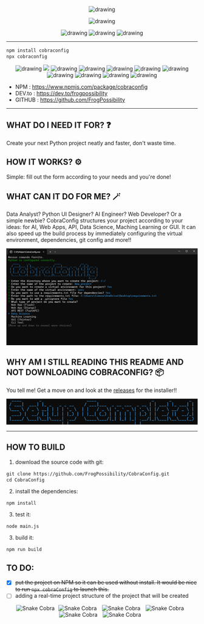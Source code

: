 <p align="center">
  <img src=".github/icon.ico" alt="drawing" width="200"/>
</p>
<p align="center">
  <img src="https://img.shields.io/badge/🐍_CobraConfig_🐍-white?style=plastic" alt="drawing" width="300"/>
</p>

<p align="center">
  <img src="https://img.shields.io/badge/the_python_tool-blue?style=plastic" alt="drawing" width="160"/>
  <img src="https://img.shields.io/badge/that_you-yellow?style=plastic" alt="drawing" width="100"/>
  <img src="https://img.shields.io/badge/can't_miss-green?style=plastic" alt="drawing" width="110"/>
</p>

__________
```
npm install cobraconfig
npx cobraconfig
```

<p align="center">
  <img src="https://img.shields.io/github/stars/FrogPossibility/CobraConfig" alt="drawing" width="70"/>
  <img src="https://img.shields.io/npm/d18m/cobraconfig?style=plastic&label=npm%20downloads" width="130"/>
  <img src="https://img.shields.io/github/downloads/FrogPossibility/CobraConfig/total?style=plastic&label=Installer%20downloads" alt="drawing" width="150"/>
  <img src="https://img.shields.io/github/search/FrogPossibility/CobraConfig/cobraconfig?style=plastic&label=searches" alt="drawing" width="80"/>
  <img src="https://img.shields.io/github/forks/FrogPossibility/CobraConfig" alt="drawing" width="70"/>
  <img src="https://img.shields.io/github/commit-activity/t/FrogPossibility/CobraConfig?style=plastic&color=red" alt="drawing" width="90"/>
  <img src="https://img.shields.io/github/release-date/FrogPossibility/CobraConfig?style=plastic" alt="drawing" width="210"/>
  <img src="https://img.shields.io/github/repo-size/FrogPossibility/CobraConfig?style=plastic" alt="drawing" width="120"/>
  <img src="https://img.shields.io/npm/unpacked-size/cobraconfig?style=plastic&label=npm%20size" alt="drawing" width="130"/>
  <img src="https://img.shields.io/github/watchers/FrogPossibility/CobraConfig" alt="drawing" width="90"/>
  <img src="https://img.shields.io/github/package-json/v/FrogPossibility/CobraConfig?style=plastic&color=red" alt="drawing" width="100"/>
</p>

- NPM : https://www.npmjs.com/package/cobraconfig
- DEV.to : https://dev.to/frogpossibility
- GITHUB : https://github.com/FrogPossibility

________________________

## WHAT DO I NEED IT FOR? ❓
Create your next Python project neatly and faster, don't waste time. 

## HOW IT WORKS? ⚙️
Simple: fill out the form according to your needs and you're done!

## WHAT CAN IT DO FOR ME? 🪄
Data Analyst? Python UI Designer? AI Engineer? Web Developer? Or a simple newbie? CobraConfig structures your project according to your ideas: for AI, Web Apps, API, Data Science, Maching Learning or GUI. 
It can also speed up the build process by immediately configuring the virtual environment, dependencies, git config and more!!

![screenshot1](.github/screen1.png)

## WHY AM I STILL READING THIS README AND NOT DOWNLOADING COBRACONFIG? 📦
You tell me! Get a move on and look at the [releases](https://github.com/FrogPossibility/CobraConfig/releases/tag/v.1.2.1-x64) for the installer!!

![.github/screen3.png](.github/screen3.png)

________________________

## HOW TO BUILD
1. download the source code with git:
```
git clone https://github.com/FrogPossibility/CobraConfig.git
cd CobraConfig
```

2. install the dependencies:
```
npm install
```

3. test it:
```
node main.js
```

3. build it:
```
npm run build
```

## TO DO:

- [X]  ~~put the project on NPM so it can be used without install. It would be nice to run `npx cobraConfig` to launch this.~~
- [ ] adding a real-time project structure 
of the project that will be created

<p align="center">
  <img src=".github/Snake-cobra.gif" width="100" height="100" alt="Snake Cobra" style="margin-right: 10px;"><img src=".github/Snake-cobra.gif" width="100" height="100" alt="Snake Cobra" style="margin-right: 10px;">
  <img src=".github/Snake-cobra.gif" width="100" height="100" alt="Snake Cobra" style="margin-right: 10px;">
  <img src=".github/Snake-cobra.gif" width="100" height="100" alt="Snake Cobra" style="margin-right: 10px;"><img src=".github/Snake-cobra.gif" width="100" height="100" alt="Snake Cobra" style="margin-right: 10px;">
  <img src=".github/Snake-cobra.gif" width="100" height="100" alt="Snake Cobra" style="margin-right: 10px;">
</p>


